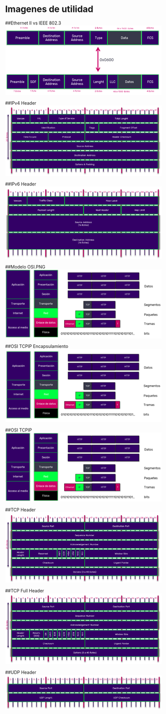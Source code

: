 # Imagenes de utilidad

##Ethernet II vs IEEE 802.3
![Ethernet II vs IEEE 802.3](https://github.com/lesandcl/Imagenes/blob/master/Ethernet%20II%20e%20IEEE8023.png)

##IPv4 Header
![IPv4 Header](https://github.com/lesandcl/Imagenes/blob/master/IPv4%20Header.png)

##IPv6 Header
![IPv6 Header](https://github.com/lesandcl/Imagenes/blob/master/IPv6%20%20Header.png)

##Modelo OSI.PNG
![Modelo OSI](https://github.com/lesandcl/Imagenes/blob/master/OSI-TCPIP.png)

##OSI TCPIP Encapsulamiento
![OSI TCPIP Encapsulamiento](https://github.com/lesandcl/Imagenes/blob/master/OSI-TCPIP-Encap.png)

##OSI TCPIP
![OSI TCPIP](https://github.com/lesandcl/Imagenes/blob/master/OSI-TCPIP.png)

##TCP Header
![TCP Header](https://github.com/lesandcl/Imagenes/blob/master/TCP%20Header.png)

##TCP Full Header
![TCP Full Header](https://github.com/lesandcl/Imagenes/blob/master/TCP-Full%20%20Header.png)

##UDP Header
![UDP Header](https://github.com/lesandcl/Imagenes/blob/master/UDP%20%20Header.png)
